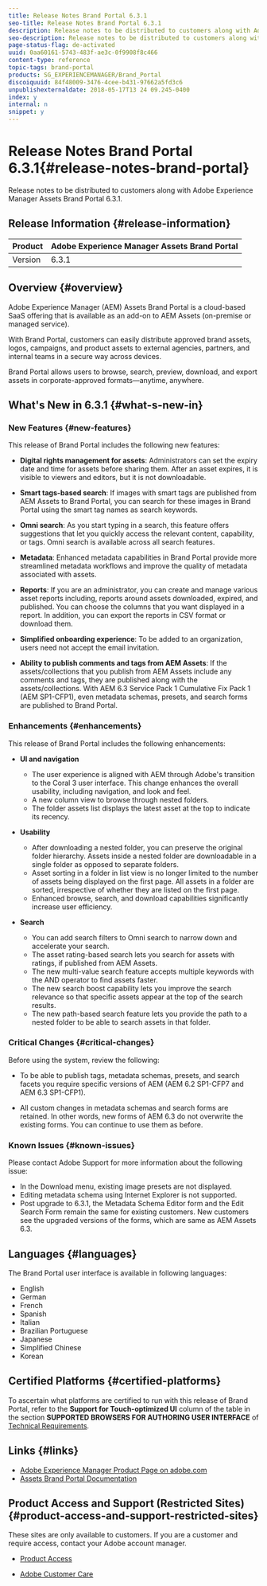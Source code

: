 ```yaml
---
title: Release Notes Brand Portal 6.3.1
seo-title: Release Notes Brand Portal 6.3.1
description: Release notes to be distributed to customers along with Adobe Experience Manager Assets Brand Portal 6.3.1.
seo-description: Release notes to be distributed to customers along with Adobe Experience Manager Assets Brand Portal 6.3.1.
page-status-flag: de-activated
uuid: 0aa60161-5743-483f-ae3c-0f9908f8c466
content-type: reference
topic-tags: brand-portal
products: SG_EXPERIENCEMANAGER/Brand_Portal
discoiquuid: 84f48009-3476-4cee-b431-97662a5fd3c6
unpublishexternaldate: 2018-05-17T13 24 09.245-0400
index: y
internal: n
snippet: y
---
```


# Release Notes Brand Portal 6.3.1{#release-notes-brand-portal}

Release notes to be distributed to customers along with Adobe Experience Manager Assets Brand Portal 6.3.1.

## Release Information {#release-information}

| Product |Adobe Experience Manager Assets Brand Portal |
|---|---|
| Version |6.3.1 |

## Overview {#overview}

Adobe Experience Manager (AEM) Assets Brand Portal is a cloud-based SaaS offering that is available as an add-on to AEM Assets (on-premise or managed service).

With Brand Portal, customers can easily distribute approved brand assets, logos, campaigns, and product assets to external agencies, partners, and internal teams in a secure way across devices.

Brand Portal allows users to browse, search, preview, download, and export assets in corporate-approved formats—anytime, anywhere.

## What's New in 6.3.1 {#what-s-new-in}

### New Features {#new-features}

This release of Brand Portal includes the following new features:

* **Digital rights management for assets**: Administrators can set the expiry date and time for assets before sharing them. After an asset expires, it is visible to viewers and editors, but it is not downloadable.  

* **Smart tags-based search**: If images with smart tags are published from AEM Assets to Brand Portal, you can search for these images in Brand Portal using the smart tag names as search keywords.  

* **Omni search**: As you start typing in a search, this feature offers suggestions that let you quickly access the relevant content, capability, or tags. Omni search is available across all search features.  

* **Metadata**: Enhanced metadata capabilities in Brand Portal provide more streamlined metadata workflows and improve the quality of metadata associated with assets.
* **Reports**: If you are an administrator, you can create and manage various asset reports including, reports around assets downloaded, expired, and published. You can choose the columns that you want displayed in a report. In addition, you can export the reports in CSV format or download them.
* **Simplified onboarding experience**: To be added to an organization, users need not accept the email invitation.
* **Ability to publish comments and tags from AEM Assets**: If the assets/collections that you publish from AEM Assets include any comments and tags, they are published along with the assets/collections. With AEM 6.3 Service Pack 1 Cumulative Fix Pack 1 (AEM SP1-CFP1), even metadata schemas, presets, and search forms are published to Brand Portal.

### Enhancements {#enhancements}

This release of Brand Portal includes the following enhancements:

* **UI and navigation**

    * The user experience is aligned with AEM through Adobe's transition to the Coral 3 user interface. This change enhances the overall usability, including navigation, and look and feel.  
    * A new column view to browse through nested folders.  
    * The folder assets list displays the latest asset at the top to indicate its recency.

* **Usability**

    * After downloading a nested folder, you can preserve the original folder hierarchy. Assets inside a nested folder are downloadable in a single folder as opposed to separate folders.  
    * Asset sorting in a folder in list view is no longer limited to the number of assets being displayed on the first page. All assets in a folder are sorted, irrespective of whether they are listed on the first page.  
    * Enhanced browse, search, and download capabilities significantly increase user efficiency.

* **Search**

    * You can add search filters to Omni search to narrow down and accelerate your search.
    * The asset rating-based search lets you search for assets with ratings, if published from AEM Assets.
    * The new multi-value search feature accepts multiple keywords with the AND operator to find assets faster.
    * The new search boost capability lets you improve the search relevance so that specific assets appear at the top of the search results.
    * The new path-based search feature lets you provide the path to a nested folder to be able to search assets in that folder.

### Critical Changes {#critical-changes}

Before using the system, review the following:

* To be able to publish tags, metadata schemas, presets, and search facets you require specific versions of AEM (AEM 6.2 SP1-CFP7 and AEM 6.3 SP1-CFP1).

* All custom changes in metadata schemas and search forms are retained. In other words, new forms of AEM 6.3 do not overwrite the existing forms. You can continue to use them as before.

### Known Issues {#known-issues}

Please contact Adobe Support for more information about the following issue:

* In the Download menu, existing image presets are not displayed.
* Editing metadata schema using Internet Explorer is not supported.  
* Post upgrade to 6.3.1, the Metadata Schema Editor form and the Edit Search Form remain the same for existing customers. New customers see the upgraded versions of the forms, which are same as AEM Assets 6.3.

## Languages {#languages}

The Brand Portal user interface is available in following languages:

* English
* German
* French
* Spanish
* Italian
* Brazilian Portuguese
* Japanese
* Simplified Chinese
* Korean

## Certified Platforms {#certified-platforms}

To ascertain what platforms are certified to run with this release of Brand Portal, refer to the **Support for Touch-optimized UI** column of the table in the section **SUPPORTED BROWSERS FOR AUTHORING USER INTERFACE** of [Technical Requirements](https://docs.adobe.com/content/docs/en/aem/6-3/deploy/technical-requirements.html).

## Links {#links}

* [Adobe Experience Manager Product Page on adobe.com](http://www.adobe.com/in/marketing-cloud/experience-manager.html)
* [Assets Brand Portal Documentation](https://helpx.adobe.com/experience-manager/brand-portal/user-guide.html)

## Product Access and Support (Restricted Sites) {#product-access-and-support-restricted-sites}

These sites are only available to customers. If you are a customer and require access, contact your Adobe account manager.

* [](http://daycare.day.com) [Product Access](https://login.marketing.adobe.com)

* [Adobe Customer Care](https://helpx.adobe.com/contact.html)

